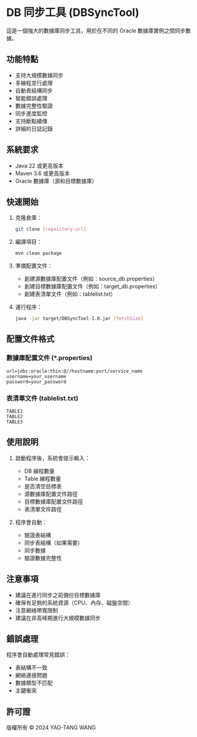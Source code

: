 # DB 同步工具 (DBSyncTool)

這是一個強大的數據庫同步工具，用於在不同的 Oracle 數據庫實例之間同步數據。

## 功能特點

- 支持大規模數據同步
- 多線程並行處理
- 自動表結構同步
- 智能錯誤處理
- 數據完整性驗證
- 同步進度監控
- 支持斷點續傳
- 詳細的日誌記錄

## 系統要求

- Java 22 或更高版本
- Maven 3.6 或更高版本
- Oracle 數據庫（源和目標數據庫）

## 快速開始

1. 克隆倉庫：
   ```bash
   git clone [repository-url]
   ```

2. 編譯項目：
   ```bash
   mvn clean package
   ```

3. 準備配置文件：
   - 創建源數據庫配置文件（例如：source_db.properties）
   - 創建目標數據庫配置文件（例如：target_db.properties）
   - 創建表清單文件（例如：tablelist.txt）

4. 運行程序：
   ```bash
   java -jar target/DBSyncTool-1.0.jar [fetchSize]
   ```

## 配置文件格式

### 數據庫配置文件 (*.properties)
```properties
url=jdbc:oracle:thin:@//hostname:port/service_name
username=your_username
password=your_password
```

### 表清單文件 (tablelist.txt)
```
TABLE1
TABLE2
TABLE3
```

## 使用說明

1. 啟動程序後，系統會提示輸入：
   - DB 線程數量
   - Table 線程數量
   - 是否清空目標表
   - 源數據庫配置文件路徑
   - 目標數據庫配置文件路徑
   - 表清單文件路徑

2. 程序會自動：
   - 驗證表結構
   - 同步表結構（如果需要）
   - 同步數據
   - 驗證數據完整性

## 注意事項

- 建議在進行同步之前備份目標數據庫
- 確保有足夠的系統資源（CPU、內存、磁盤空間）
- 注意網絡帶寬限制
- 建議在非高峰期進行大規模數據同步

## 錯誤處理

程序會自動處理常見錯誤：
- 表結構不一致
- 網絡連接問題
- 數據類型不匹配
- 主鍵衝突

## 許可證

版權所有 © 2024 YAO-TANG WANG 